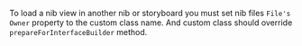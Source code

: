 To load a nib view in another nib or storyboard you must set nib files `File's Owner` property to the custom class name. And custom class should override `prepareForInterfaceBuilder` method.